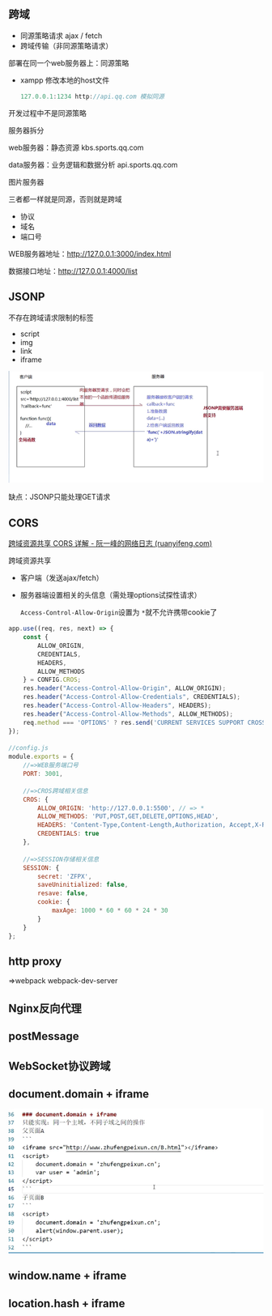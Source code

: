 ## 跨域

- 同源策略请求 ajax / fetch
- 跨域传输（非同源策略请求）



部署在同一个web服务器上：同源策略

- xampp 修改本地的host文件

  ```js
  127.0.0.1:1234 http://api.qq.com 模拟同源
  ```

开发过程中不是同源策略



服务器拆分

web服务器：静态资源   kbs.sports.qq.com

data服务器：业务逻辑和数据分析  api.sports.qq.com

图片服务器



三者都一样就是同源，否则就是跨域

+ 协议
+ 域名
+ 端口号

WEB服务器地址：http://127.0.0.1:3000/index.html

数据接口地址：http://127.0.0.1:4000/list

## JSONP

不存在跨域请求限制的标签

- script
- img
- link
- iframe

![image-20210321214455304](assets/image-20210321214455304.png)

缺点：JSONP只能处理GET请求



## CORS

[跨域资源共享 CORS 详解 - 阮一峰的网络日志 (ruanyifeng.com)](http://www.ruanyifeng.com/blog/2016/04/cors.html)

跨域资源共享

+ 客户端（发送ajax/fetch）

+ 服务器端设置相关的头信息（需处理options试探性请求）

  `Access-Control-Allow-Origin`设置为 `*`就不允许携带cookie了

```js
app.use((req, res, next) => {
	const {
		ALLOW_ORIGIN,
		CREDENTIALS,
		HEADERS,
		ALLOW_METHODS
	} = CONFIG.CROS;
	res.header("Access-Control-Allow-Origin", ALLOW_ORIGIN);
	res.header("Access-Control-Allow-Credentials", CREDENTIALS);
	res.header("Access-Control-Allow-Headers", HEADERS);
	res.header("Access-Control-Allow-Methods", ALLOW_METHODS);
	req.method === 'OPTIONS' ? res.send('CURRENT SERVICES SUPPORT CROSS DOMAIN REQUESTS!') : next();
});

//config.js
module.exports = {
	//=>WEB服务端口号
	PORT: 3001,

	//=>CROS跨域相关信息
	CROS: {
		ALLOW_ORIGIN: 'http://127.0.0.1:5500', // => *
		ALLOW_METHODS: 'PUT,POST,GET,DELETE,OPTIONS,HEAD',
		HEADERS: 'Content-Type,Content-Length,Authorization, Accept,X-Requested-With',
		CREDENTIALS: true
	},

	//=>SESSION存储相关信息
	SESSION: {
		secret: 'ZFPX',
		saveUninitialized: false,
		resave: false,
		cookie: {
			maxAge: 1000 * 60 * 60 * 24 * 30
		}
	}
};

```



## http proxy

=>webpack webpack-dev-server



## Nginx反向代理



## postMessage



## WebSocket协议跨域



## document.domain + iframe

![image-20210322000148300](assets/image-20210322000148300.png)



## window.name + iframe



## location.hash + iframe
